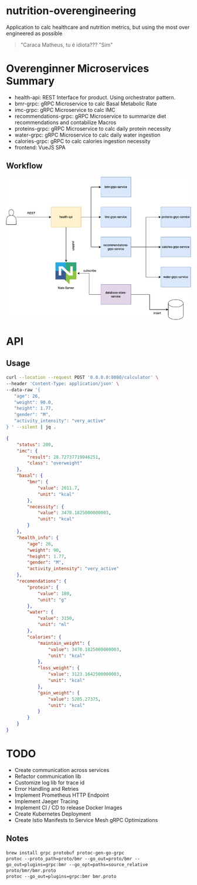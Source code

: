 # nutrition-overengineering
Application to calc healthcare and nutrition metrics, but using the most over engineered as possible

> "Caraca Matheus, tu é idiota??? 
> "Sim"


# Overenginner Microservices Summary

* health-api: REST Interface for product. Using orchestrator pattern. 
* bmr-grpc: gRPC Microservice to calc Basal Metabolic Rate
* imc-grpc: gRPC Microservice to calc IMC 
* recommendations-grpc: gRPC Microservice to summarize diet recommendations and contabilize Macros
* proteins-grpc: gRPC Microservice to calc daily protein necessity
* water-grpc: gRPC Microservice to calc daily water ingestion
* calories-grpc: gRPC to calc calories ingestion necessity
* frontend: VueJS SPA

## Workflow 

![Workflow](.github/images/workflow.png)

# API  

## Usage 

```bash
curl --location --request POST '0.0.0.0:8080/calculator' \
--header 'Content-Type: application/json' \
--data-raw '{ 
   "age": 26,
   "weight": 90.0,
   "height": 1.77,
   "gender": "M", 
   "activity_intensity": "very_active"
} ' --silent | jq .
```

```json
{
    "status": 200,
    "imc": {
        "result": 28.72737719046251,
        "class": "overweight"
    },
    "basal": {
        "bmr": {
            "value": 2011.7,
            "unit": "kcal"
        },
        "necessity": {
            "value": 3470.1825000000003,
            "unit": "kcal"
        }
    },
    "health_info": {
        "age": 26,
        "weight": 90,
        "height": 1.77,
        "gender": "M",
        "activity_intensity": "very_active"
    },
    "recomendations": {
        "protein": {
            "value": 180,
            "unit": "g"
        },
        "water": {
            "value": 3150,
            "unit": "ml"
        },
        "calories": {
            "maintain_weight": {
                "value": 3470.1825000000003,
                "unit": "kcal"
            },
            "loss_weight": {
                "value": 3123.1642500000003,
                "unit": "kcal"
            },
            "gain_weight": {
                "value": 5205.27375,
                "unit": "kcal"
            }
        }
    }
}
```

# TODO
* Create communication across services 
* Refactor communication lib 
* Customize log lib for trace id
* Error Handling and Retries
* Implement Prometheus HTTP Endpoint
* Implement Jaeger Tracing
* Implement CI / CD to release Docker Images
* Create Kubernetes Deployment
* Create Istio Manifests to Service Mesh gRPC Optimizations

## Notes 

```
brew install grpc protobuf protoc-gen-go-grpc
protoc --proto_path=proto/bmr --go_out=proto/bmr --go_out=plugins=grpc:bmr --go_opt=paths=source_relative proto/bmr/bmr.proto
protoc --go_out=plugins=grpc:bmr bmr.proto
```